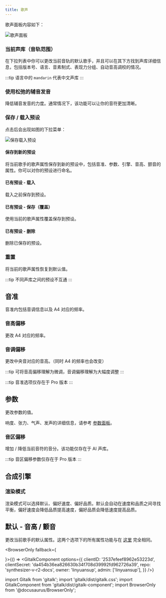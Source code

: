 ```yaml
---
title: 歌声
---
```


歌声面板内容如下：

![歌声面板](/docs/main_docs/sidebar/voice/1.png)

### 当前声库（音轨范围）

在下拉列表中你可以更改当前音轨的默认歌手，并且可以在其下方找到声库详细信息，包括版本号、语言、音素制式、表现力分组、自动音高调校的情况。

:::tip
语言中的 `mandarin` 代表中文声库
:::

### 使用松弛的辅音发音

降低辅音发音的力度。通常情况下，该功能可以让你的音符更加清晰。

### 保存 / 载入预设

点击后会出现如图的下拉菜单：

![保存载入预设](/docs/main_docs/sidebar/voice/2.png)

#### 保存到新的预设

将当前歌手的歌声属性保存到新的预设中，包括音准、参数、引擎、音高、颤音的属性。你可以对你的预设进行命名。

#### 已有预设 - 载入

载入之前保存到预设。

#### 已有预设 - 保存（覆盖）

使用当前的歌声属性覆盖保存到预设。

#### 已有预设 - 删除

删除已保存的预设。

### 重置

将当前的歌声属性恢复到默认值。

:::tip
不同声库之间的预设不互通
:::

## 音准

音准内包括音调信息以及 A4 对应的频率。

### 音高偏移

更改 A4 对应的频率。

### 音调偏移

更改中央音对应的音高。（同时 A4 的频率也会改变）

:::tip
可将音高偏移理解为微调，音调偏移理解为大幅度调整
:::

:::tip
音准选项仅存在于 Pro 版本
:::

## 参数

更改参数的值。

响度、张力、气声、发声的详细信息，请参考 [参数面板](../parameters/bottom.md)。

### 音区偏移

增加 / 降低当前音符的音分。该功能仅存在于 AI 声库。

:::tip
音区偏移参数仅存在于 Pro 版本
:::

## 合成引擎

### 渲染模式

渲染模式可以选择默认、偏好速度、偏好品质。默认会自动在速度和品质之间寻找平衡，偏好速度会降低品质提高速度，偏好品质会降低速度提高品质。

## 默认 - 音高 / 颤音

更改当前歌手的默认属性。这两个选项下的所有属性功能与在 [这里](note_properties.md) 完全相同。

<BrowserOnly fallback={<div></div>}>{() => <GitalkComponent options={{
    clientID: '2537efeef8962e53223d',
    clientSecret: 'da454b36ea826630b34f708d39992fd962726a39',
    repo: 'synthesizer-v-r2-docs',
    owner: 'linyuansup',
    admin: ['linyuansup'],
    }} />}
</BrowserOnly>

import Gitalk from 'gitalk';
import 'gitalk/dist/gitalk.css';
import GitalkComponent from 'gitalk/dist/gitalk-component';
import BrowserOnly from '@docusaurus/BrowserOnly';